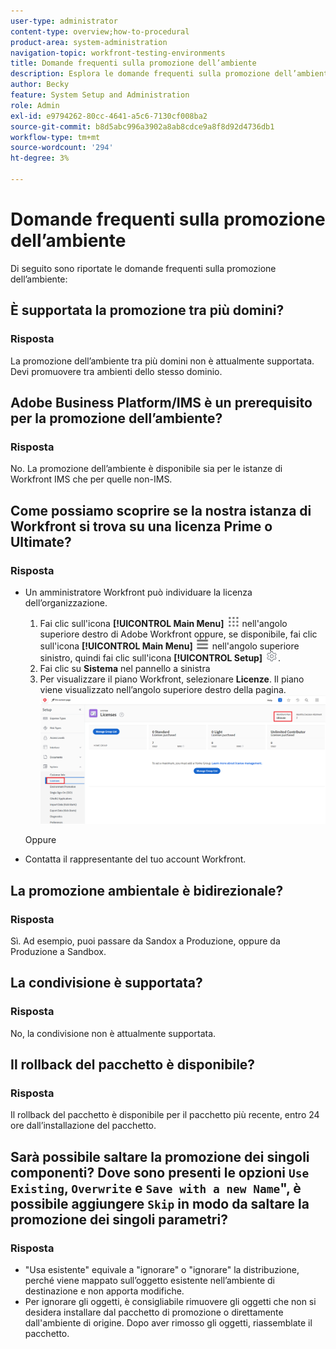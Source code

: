 ```yaml
---
user-type: administrator
content-type: overview;how-to-procedural
product-area: system-administration
navigation-topic: workfront-testing-environments
title: Domande frequenti sulla promozione dell’ambiente
description: Esplora le domande frequenti sulla promozione dell’ambiente Workfront.
author: Becky
feature: System Setup and Administration
role: Admin
exl-id: e9794262-80cc-4641-a5c6-7130cf008ba2
source-git-commit: b8d5abc996a3902a8ab8cdce9a8f8d92d4736db1
workflow-type: tm+mt
source-wordcount: '294'
ht-degree: 3%

---
```


# Domande frequenti sulla promozione dell’ambiente

Di seguito sono riportate le domande frequenti sulla promozione dell’ambiente:

## È supportata la promozione tra più domini?

### Risposta

La promozione dell’ambiente tra più domini non è attualmente supportata. Devi promuovere tra ambienti dello stesso dominio.

## Adobe Business Platform/IMS è un prerequisito per la promozione dell’ambiente?

### Risposta

No. La promozione dell’ambiente è disponibile sia per le istanze di Workfront IMS che per quelle non-IMS.

## Come possiamo scoprire se la nostra istanza di Workfront si trova su una licenza Prime o Ultimate?

### Risposta

* Un amministratore Workfront può individuare la licenza dell’organizzazione.

   1. Fai clic sull&#39;icona **[!UICONTROL Main Menu]** ![Main Menu](/help/_includes/assets/main-menu-icon.png) nell&#39;angolo superiore destro di Adobe Workfront oppure, se disponibile, fai clic sull&#39;icona **[!UICONTROL Main Menu]** ![Main Menu](/help/_includes/assets/main-menu-icon-left-nav.png) nell&#39;angolo superiore sinistro, quindi fai clic sull&#39;icona **[!UICONTROL Setup]** ![Setup](/help/_includes/assets/gear-icon-setup.png).
   1. Fai clic su **Sistema** nel pannello a sinistra
   1. Per visualizzare il piano Workfront, selezionare **Licenze**.
Il piano viene visualizzato nell’angolo superiore destro della pagina.
      ![Individua piano](assets/locate-plan.png)

  Oppure
* Contatta il rappresentante del tuo account Workfront.

## La promozione ambientale è bidirezionale?

### Risposta

Sì. Ad esempio, puoi passare da Sandox a Produzione, oppure da Produzione a Sandbox.

## La condivisione è supportata?

### Risposta

No, la condivisione non è attualmente supportata.

## Il rollback del pacchetto è disponibile?

### Risposta

Il rollback del pacchetto è disponibile per il pacchetto più recente, entro 24 ore dall’installazione del pacchetto.

## Sarà possibile saltare la promozione dei singoli componenti? Dove sono presenti le opzioni `Use Existing`, `Overwrite` e `Save with a new Name`&quot;, è possibile aggiungere `Skip` in modo da saltare la promozione dei singoli parametri?

### Risposta

* &quot;Usa esistente&quot; equivale a &quot;ignorare&quot; o &quot;ignorare&quot; la distribuzione, perché viene mappato sull’oggetto esistente nell’ambiente di destinazione e non apporta modifiche.
* Per ignorare gli oggetti, è consigliabile rimuovere gli oggetti che non si desidera installare dal pacchetto di promozione o direttamente dall&#39;ambiente di origine. Dopo aver rimosso gli oggetti, riassemblate il pacchetto.
